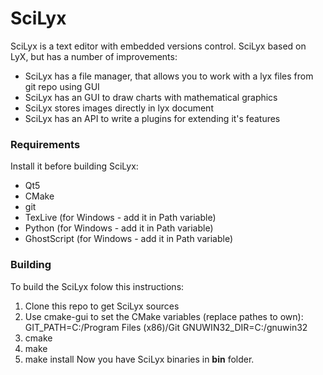 # SciLyx

SciLyx is a text editor with embedded versions control. SciLyx based on LyX, but has a number of improvements:

  - SciLyx has a file manager, that allows you to work with a lyx files from git repo using GUI
  - SciLyx has an GUI to draw charts with mathematical graphics
  - SciLyx stores images directly in lyx document
  - SciLyx has an API to write a plugins for extending it's features

### Requirements
Install it before building SciLyx:
  - Qt5
  - CMake
  - git
  - TexLive (for Windows - add it in Path variable)
  - Python (for Windows - add it in Path variable)
  - GhostScript (for Windows - add it in Path variable)

### Building
To build the SciLyx folow this instructions:
  1. Clone this repo to get SciLyx sources
  2. Use cmake-gui to set the CMake variables (replace pathes to own):
     GIT_PATH=C:/Program Files (x86)/Git
     GNUWIN32_DIR=C:/gnuwin32
  3. cmake
  4. make
  5. make install
Now you have SciLyx binaries in **bin** folder.
